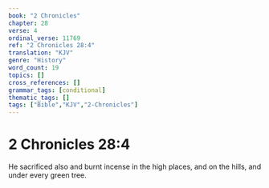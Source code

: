 ```yaml
---
book: "2 Chronicles"
chapter: 28
verse: 4
ordinal_verse: 11769
ref: "2 Chronicles 28:4"
translation: "KJV"
genre: "History"
word_count: 19
topics: []
cross_references: []
grammar_tags: [conditional]
thematic_tags: []
tags: ["Bible","KJV","2-Chronicles"]
---
```


# 2 Chronicles 28:4

He sacrificed also and burnt incense in the high places, and on the hills, and under every green tree.
